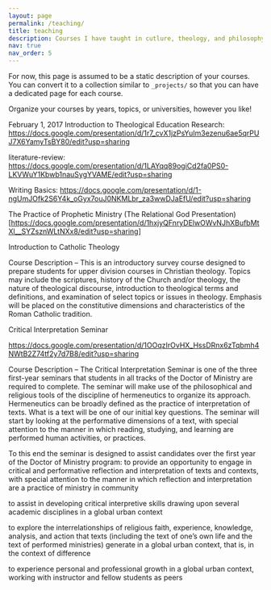 ```yaml
---
layout: page
permalink: /teaching/
title: teaching
description: Courses I have taught in cutlure, theology, and philosophy
nav: true
nav_order: 5
---
```


For now, this page is assumed to be a static description of your courses. You can convert it to a collection similar to `_projects/` so that you can have a dedicated page for each course.

Organize your courses by years, topics, or universities, however you like!

February 1, 2017
Introduction to Theological Education
Research: https://docs.google.com/presentation/d/1r7_cvX1jzPsYuIm3ezenu6ae5qrPUJ7X6YamyTsBY80/edit?usp=sharing

literature-review: https://docs.google.com/presentation/d/1LAYqq89ogiCd2fa0PS0-LKVWuY1Kbwb1nauSygYVAME/edit?usp=sharing

Writing Basics: https://docs.google.com/presentation/d/1-ngUmJOfk2S6Y4k_oGyx7ouJ0NKMLbr_za3wwDJaEfU/edit?usp=sharing


The Practice of Prophetic Ministry
(The Relational God Presentation)[https://docs.google.com/presentation/d/1hxjyQFnryDElwOWvNJhXBufbMtXl__SYZsznWLtNXx8/edit?usp=sharing]


Introduction to Catholic Theology

Course Description –  This is an introductory survey course designed to prepare students for upper division courses in Christian theology. Topics may include the scriptures, history of the Church and/or theology, the nature of theological discourse, introduction to theological terms and definitions, and examination of select topics or issues in theology. Emphasis will be placed on the constitutive dimensions and characteristics of the Roman Catholic tradition.

Critical Interpretation Seminar

https://docs.google.com/presentation/d/1OOqzIrOvHX_HssDRnx6zTqbmh4NWtB2Z74tf2y7d7B8/edit?usp=sharing

Course Description – The Critical Interpretation Seminar is one of the three first-year seminars that students in all tracks of the Doctor of Ministry are required to complete. The seminar will make use of the philosophical and religious tools of the discipline of hermeneutics to organize its approach.  Hermeneutics can be broadly defined as the practice of interpretation of texts.  What is a text will be one of our initial key questions.  The seminar will start by looking at the performative dimensions of a text, with special attention to the manner in which reading, studying, and learning are performed human activities, or practices.

To this end the seminar is designed to assist candidates over the first year of the Doctor of Ministry program:
to provide an opportunity to engage in critical and performative reflection and interpretation of texts and contexts, with special attention to the manner in which reflection and interpretation are a practice of ministry in community

to assist in developing critical interpretive skills drawing upon several academic disciplines in a global urban context

to explore the interrelationships of religious faith, experience, knowledge, analysis, and action that texts (including the text of one’s own life and the text of performed ministries) generate in a global urban context, that is, in the context of difference

to experience personal and professional growth in a global urban context, working with instructor and fellow students as peers